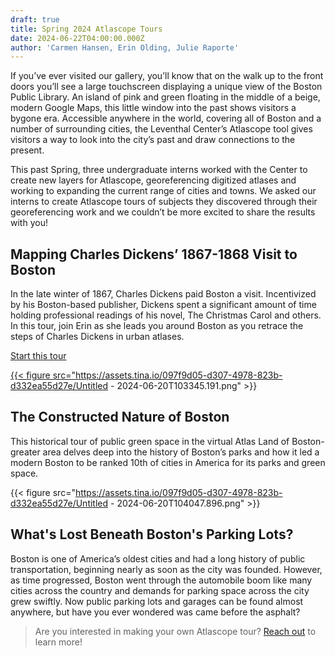 ```yaml
---
draft: true
title: Spring 2024 Atlascope Tours
date: 2024-06-22T04:00:00.000Z
author: 'Carmen Hansen, Erin Olding, Julie Raporte'
---
```


If you’ve ever visited our gallery, you’ll know that on the walk up to the front doors you’ll see a large touchscreen displaying a unique view of the Boston Public Library. An island of pink and green floating in the middle of a beige, modern Google Maps, this little window into the past shows visitors a bygone era. Accessible anywhere in the world, covering all of Boston and a number of surrounding cities, the Leventhal Center’s Atlascope tool gives visitors a way to look into the city’s past and draw connections to the present.

This past Spring, three undergraduate interns worked with the Center to create new layers for Atlascope, georeferencing digitized atlases and working to expanding the current range of cities and towns. We asked our interns to create Atlascope tours of subjects they discovered through their georeferencing work and we couldn’t be more excited to share the results with you!

## Mapping Charles Dickens’ 1867-1868 Visit to Boston

In the late winter of 1867, Charles Dickens paid Boston a visit. Incentivized by his Boston-based publisher, Dickens spent a significant amount of time holding professional readings of his novel, The Christmas Carol and others. In this tour, join Erin as she leads you around Boston as you retrace the steps of Charles Dickens in urban atlases.

<a href="https://www.atlascope.org/#/view:tour$tour:396341973098692672" target="_blank" class="btn btn-md btn-outline-primary">Start this tour</a>

<a href="https://www.atlascope.org/#/view:tour$tour:396341973098692672" target="_blank">

{{< figure src="https://assets.tina.io/097f9d05-d307-4978-823b-d332ea55d27e/Untitled - 2024-06-20T103345.191.png" >}}

</a>

## The Constructed Nature of Boston

This historical tour of public green space in the virtual Atlas Land of Boston-greater area delves deep into the history of Boston’s parks and how it led a modern Boston to be ranked 10th of cities in America for its parks and green space.

{{< figure src="https://assets.tina.io/097f9d05-d307-4978-823b-d332ea55d27e/Untitled - 2024-06-20T104047.896.png" >}}

## What's Lost Beneath Boston's Parking Lots?

Boston is one of America’s oldest cities and had a long history of public transportation, beginning nearly as soon as the city was founded. However, as time progressed, Boston went through the automobile boom like many cities across the country and demands for parking space across the city grew swiftly. Now public parking lots and garages can be found almost anywhere, but have you ever wondered was came before the asphalt?

</a>

> Are you interested in making your own Atlascope tour? [Reach out](mailto:info@leventhalmap.org) to learn more!
